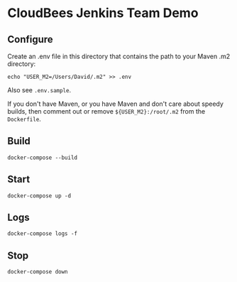 # CloudBees Jenkins Team Demo

## Configure
Create an .env file in this directory that contains the path to your Maven .m2 directory:

    echo "USER_M2=/Users/David/.m2" >> .env

Also see ``.env.sample``.

If you don't have Maven, or you have Maven and don't care about speedy builds, then comment out or remove ``${USER_M2}:/root/.m2`` from the ``Dockerfile``.

## Build
    docker-compose --build

## Start
    docker-compose up -d

## Logs
    docker-compose logs -f

## Stop
    docker-compose down
